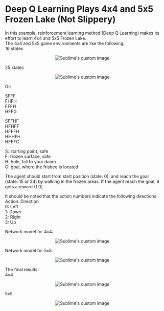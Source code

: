 # Deep Q Learning Plays 4x4 and 5x5 Frozen Lake (Not Slippery)

In this example, reinforcement learning method (Deep Q Learning) makes its effort to learn 4x4 and 5x5 Frozen Lake.  
The 4x4 and 5x5 game environments are like the following:  
16 states  
<p align="center">
  <img src="https://github.com/hamedmkazemi/QLearning_FrozenLake_1/blob/main/images/FrozenLake.png" alt="Sublime's custom image"/>
</p>  

25 states  
<p align="center">
  <img src="https://github.com/hamedmkazemi/QLearning_FrozenLake_1/blob/main/images/FrozenLake2.png" alt="Sublime's custom image"/>
</p>  
  
Or:
  
SFFF  
FHFH  
FFFH  
HFFG  
  
SFFHF  
HFHFF  
HFFFH  
HHHFH  
HFFFG  
  
S: starting point, safe  
F: frozen surface, safe  
H: hole, fall to your doom  
G: goal, where the frisbee is located  
  
  
The agent should start from start position (state: 0), and reach the goal (state: 15 or 24) by walking in the frozen areas. If the agent reach the goal, it gets a reward (1.0).  
  
It should be noted that the action numbers indicate the following directions:  
Action: Direction  
0:  Left  
1:  Down  
2:  Right  
3:  Up  
  
  
Network model for 4x4:
  
<p align="center">
  <img src="https://github.com/hamedmkazemi/DeepQLearning_FrozenLake_1/blob/main/images/dqn.png" alt="Sublime's custom image"/>
</p>  
  
  Network model for 5x5:
  
<p align="center">
  <img src="https://github.com/hamedmkazemi/DeepQLearning_FrozenLake_1/blob/main/images/dqn2.JPG" alt="Sublime's custom image"/>
</p>  
  
The final results:  
4x4  
<p align="center">
  <img src="https://github.com/hamedmkazemi/DeepQLearning_FrozenLake_1/blob/main/images/dqn-result1.png" alt="Sublime's custom image"/>
</p>  
  
5x5   
<p align="center">
  <img src="https://github.com/hamedmkazemi/QLearning_FrozenLake_1/blob/main/images/result2.JPG" alt="Sublime's custom image"/>
</p>
